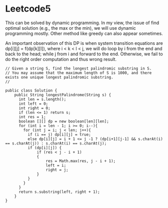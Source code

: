 # Leetcode5

This can be solved by dynamic programming.
In my view, the issue of find optimal solution (e.g., the max or the min), we will use dynamic programming mostly. Other method like greedy can also appear sometimes.

An important observation of this DP is when system transition equations are 
dp[i][j] = f(dp[k][l]), where i < k < l < j,
we will do loop by i from the end and back to the head; while j from i and forward to the end. Otherwise, we fail to do the right order computation and thus wrong result.

```
// Given a string S, find the longest palindromic substring in S.
// You may assume that the maximum length of S is 1000, and there exists one unique longest palindromic substring.
//

public class Solution {
    public String longestPalindrome(String s) {
      int len = s.length();
      int left = 0;
      int right = 0;
      if (len <= 1) return s;
      int res = 1;
      boolean [][] dp = new boolean[len][len];
      for (int i = len - 1; i >= 0; i--){
        for (int j = i; j < len; j++){
          if (i == j) dp[i][j] = true;
          else dp[i][j] = i + 1 <= j -1 ? (dp[i+1][j-1] && s.charAt(i) == s.charAt(j)) : s.charAt(i) == s.charAt(j);
          if (dp[i][j]) {
              if (res < j - i + 1)
              {
                  res = Math.max(res, j - i + 1);
                  left = i;
                  right = j;
              }
          }
        }
      }
      return s.substring(left, right + 1);
    }
}

```